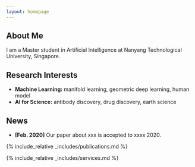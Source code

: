 ```yaml
---
layout: homepage
---
```


## About Me

I am a Master student in Artificial Intelligence at Nanyang Technological University, Singapore.

## Research Interests

- **Machine Learning:** manifold learning, geometric deep learning, human model
- **AI for Science:** antibody discovery, drug discovery, earth science

## News

- **[Feb. 2020]** Our paper about xxx is accepted to xxxx 2020.

{% include_relative _includes/publications.md %}

{% include_relative _includes/services.md %}

